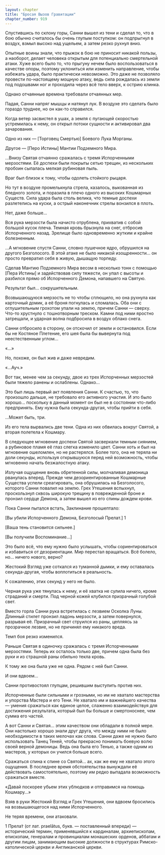 ```yaml
---
layout: chapter
title: "Бросая Вызов Гравитации"
chapter_number: 919
---
```


Спустившись по склону горы, Санни вышел из тени и сделал то, что в бою обычно считалось бы очень глупым поступком: он подпрыгнул в воздух, взмыл высоко над ущельем, а затем резко рухнул вниз.

Опытные воины знали, что прыжок в бою не приносит никакой пользы, а наоборот, делает человека открытым для потенциально смертельной атаки. Хуже всего было то, что прыгуну нечем было воспользоваться в качестве опоры, поэтому уклониться или изменить направление, чтобы избежать удара, было практически невозможно. Это даже не позволяло провести по-настоящему мощную атаку, ведь сила рождалась из земли под подошвами ног и проходила через всё тело вверх, к острию клинка.

Однако отчаянные времена требовали отчаянных мер.

Падая, Санни напряг мышцы и натянул лук. В воздухе это сделать было гораздо труднее, но он как-то справился.

Когда ветер засвистел в ушах, а земля с пугающей скоростью устремилась к нему, он открыл потоки сущности и активировал два зачарования.

Одно из них — [Торговец Смертью] Боевого Лука Морганы.

Другое — [Перо Истины] Мантии Подземного Мира.

...Внизу Святая отчаянно сражалась с тремя Испорченными мерзостями. Её доспехи были покрыты сетью трещин, из нескольких пробоин сыпалась мелкая рубиновая пыль.

Враг был близок к тому, чтобы одолеть стойкого рыцаря.

Но тут в воздухе промелькнула стрела, казалось, выкованная из бледного золота, и поразила в плечо одного из высоких Кошмарных Существ. Сила удара была столь велика, что темные доспехи разлетелись на куски, а острый наконечник стрелы вонзился в плоть.

Нет, даже больше...

Вся рука мерзости была начисто отрублена, прихватив с собой большой кусок плеча. Темная кровь брызнула на снег, отбросив Испорченного назад. Зрелище было одновременно жутким и крайне болезненным.

...А мгновение спустя Санни, словно пушечное ядро, обрушился на другого Безголосого. В этой атаке не было никакой изощренности... он просто превратил себя в живую, дышащую торпеду.

Сделав Мантию Подземного Мира весом в несколько тонн с помощью [Пера Истины] и задействовав силу тяжести, он упал с высоты и разбился прямо об Испорченного Демона, напавшего на Святую.

Результат был... сокрушительным.

Возвышающуюся мерзость не то чтобы сплющило, но она рухнула как карточный домик, а её броня погнулась и сломалась. Оба они с оглушительным грохотом упали на землю, причем Санни — сверху. Что-то хрустнуло с тошнотворным треском. Камни под ними яростно затрещали, и ударная волна подбросила в воздух облако снега.

Санни отбросило в сторону, он отскочил от земли и остановился. Если бы не Костяное Плетение, его шея была бы вывернута под неестественным углом...

«...»

Но, похоже, он был жив и даже невредим.

«...Ауч.»

Вот так, менее чем за секунду, двое из трех Испорченных мерзостей были тяжело ранены и ослаблены. Однако...

Это был лишь первый акт появления Санни. К счастью, то, что произошло дальше, не требовало его активного участия. И это было хорошо... поскольку в данный момент он был не в состоянии что-либо предпринять. Ему нужна была секунда-другая, чтобы прийти в себя.

...Может быть, три.

Из его тела вырвались две тени. Одна из них обвилась вокруг Святой, а вторая полетела к Кошмару.

В следующее мгновение доспехи Святой засверкали темным сиянием, а рубиновое пламя её глаз слегка изменило цвет. Санни хоть и был на мгновение ошеломлен, но не растерялся. Более того, она не теряла ни доли секунды, используя открывшуюся перед ней возможность, чтобы мгновенно начать безжалостную атаку.

Излучая ощущение вновь обретенной силы, молчаливая демоница рванулась вперед. Прежде чем дезориентированные Кошмарные Существа успели среагировать, она обрушилась на Безголосого, которого Санни повалил на землю. Грех Утешения вспыхнул, проскользнул сквозь широкую трещину в поврежденной броне и пронзил сердце Демона, а затем вышел из его спины дождем крови.

Пока Санни пытался встать, Заклинание прошептало:

[Вы убили Испорченного Демона, Безголосый Прелат.] 1

[Ваша тень становится сильнее.]

[Вы получили Воспоминание...]

Это было всё, что ему нужно было услышать, чтобы сориентироваться и избавиться от дезориентации. Мир перестал вращаться. Всё болело, но... ничего нового, верно?

Жестокий Взгляд уже соткался из туманной дымки, и ему оставалась секунда-другая, чтобы воплотиться в реальность.

К сожалению, этих секунд у него не было.

Черная рука уже тянулась к нему, и её хватка не сулила ничего, кроме страданий и смерти. Под черной кожей клубился призрачный голубой свет.

Вместо горла Санни рука встретилась с лезвием Осколка Луны. Длинный стилет пронзил ладонь мерзости, а затем повернулся, разрывая её. Призрачный свет струился из раны, цепляясь за прозрачное лезвие, но не причинял ему никакого вреда.

Темп боя резко изменился.

Раньше Святая в одиночку сражалась с тремя Испорченными мерзостями. Теперь их осталось только две, причем одна была без руки и из страшной раны обильно текла кровь.

К тому же она была уже не одна. Рядом с ней был Санни.

И они вдвоем...

Санни противостоял глупцам, решившим выступить против них.

Испорченные были сильными и грозными, но им не хватало мастерства и упорства Мастера и его Тени. Не хватало им и важнейшего качества — умения сражаться как единое целое, слаженно взаимодействуя для достижения результата, который был бы больше и смертоноснее, чем сумма его частей.

А вот Санни и Святая... этим качеством они обладали в полной мере. Они настолько хорошо знали друг друга, что между ними не было необходимости в таких мелочах как слова. Санни даже не нужно было использовать Танец Теней, чтобы прекрасно понимать боевую волю своей верной демоницы. Ведь она была его Тенью, а также одним из мастеров, у которых он учился больше всего.

Сражаться спина к спине со Святой... ах, как же ему не хватало этого ощущения. В последнее время обстоятельства вынуждали её действовать самостоятельно, поэтому им редко выпадала возможность сражаться вместе.

«Давай поскорее убьем этих ублюдков и отправимся на помощь Кошмару...»

Взяв в руки Жестокий Взгляд и Грех Утешения, они вдвоем бросились на возвышающегося над ними Испорченного.

Не теряя времени, они атаковали.

1 Прела́т (от лат. praelātus, букв. — поставленный впереди) — исторический термин, применявшийся к кардиналам, архиепископам, епископам, генералам и провинциалам монашеских орденов, аббатам и другим лицам, занимающим высокие должности в структурах Римско-католической церкви и Англиканской церкви.
